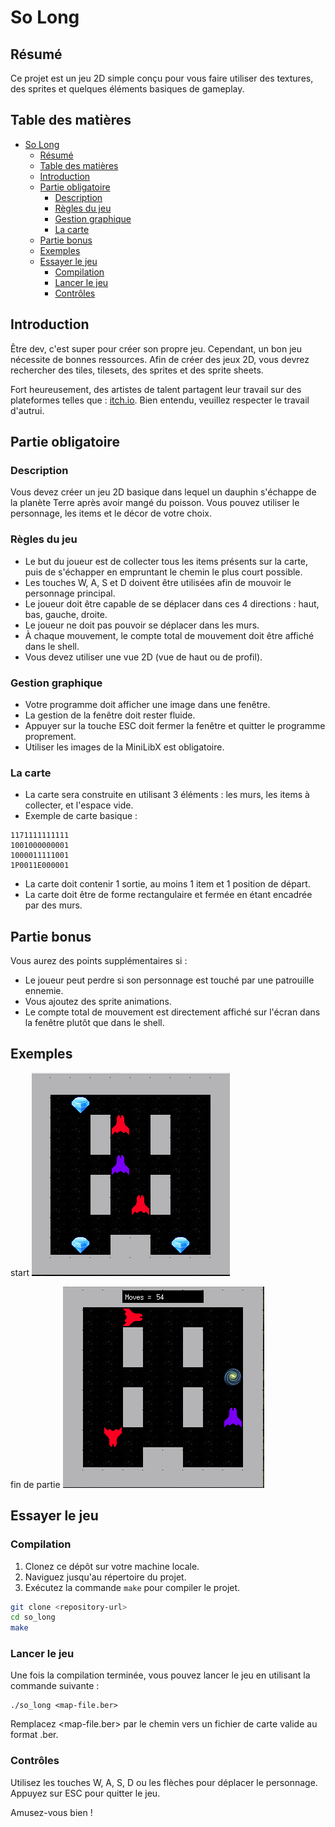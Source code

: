 # So Long

## Résumé

Ce projet est un jeu 2D simple conçu pour vous faire utiliser des textures, des sprites et quelques
éléments basiques de gameplay.

## Table des matières

- [So Long](#so-long)
	- [Résumé](#résumé)
	- [Table des matières](#table-des-matières)
	- [Introduction](#introduction)
	- [Partie obligatoire](#partie-obligatoire)
		- [Description](#description)
		- [Règles du jeu](#règles-du-jeu)
		- [Gestion graphique](#gestion-graphique)
		- [La carte](#la-carte)
	- [Partie bonus](#partie-bonus)
	- [Exemples](#exemples)
	- [Essayer le jeu](#essayer-le-jeu)
		- [Compilation](#compilation)
		- [Lancer le jeu](#lancer-le-jeu)
		- [Contrôles](#contrôles)

## Introduction

Être dev, c'est super pour créer son propre jeu. Cependant, un bon jeu nécessite de bonnes
ressources. Afin de créer des jeux 2D, vous devrez rechercher des tiles, tilesets, des sprites et
des sprite sheets.

Fort heureusement, des artistes de talent partagent leur travail sur des plateformes telles que :
[itch.io](https://itch.io). Bien entendu, veuillez respecter le travail d'autrui.

## Partie obligatoire

### Description

Vous devez créer un jeu 2D basique dans lequel un dauphin s'échappe de la planète Terre après avoir
mangé du poisson. Vous pouvez utiliser le personnage, les items et le décor de votre choix.

### Règles du jeu

- Le but du joueur est de collecter tous les items présents sur la carte, puis de s'échapper en
  empruntant le chemin le plus court possible.
- Les touches W, A, S et D doivent être utilisées afin de mouvoir le personnage principal.
- Le joueur doit être capable de se déplacer dans ces 4 directions : haut, bas, gauche, droite.
- Le joueur ne doit pas pouvoir se déplacer dans les murs.
- À chaque mouvement, le compte total de mouvement doit être affiché dans le shell.
- Vous devez utiliser une vue 2D (vue de haut ou de profil).

### Gestion graphique

- Votre programme doit afficher une image dans une fenêtre.
- La gestion de la fenêtre doit rester fluide.
- Appuyer sur la touche ESC doit fermer la fenêtre et quitter le programme proprement.
- Utiliser les images de la MiniLibX est obligatoire.

### La carte

- La carte sera construite en utilisant 3 éléments : les murs, les items à collecter, et l'espace
  vide.
- Exemple de carte basique :

```
1171111111111
1001000000001
1000011111001
1P0011E000001
```

- La carte doit contenir 1 sortie, au moins 1 item et 1 position de départ.
- La carte doit être de forme rectangulaire et fermée en étant encadrée par des murs.

## Partie bonus

Vous aurez des points supplémentaires si :

- Le joueur peut perdre si son personnage est touché par une patrouille ennemie.
- Vous ajoutez des sprite animations.
- Le compte total de mouvement est directement affiché sur l'écran dans la fenêtre plutôt que dans
  le shell.

## Exemples

start ![Exemple 1](img/start.png)

fin de partie ![Exemple 2](img/ending.png)

## Essayer le jeu

### Compilation

1. Clonez ce dépôt sur votre machine locale.
2. Naviguez jusqu'au répertoire du projet.
3. Exécutez la commande `make` pour compiler le projet.

```bash
git clone <repository-url>
cd so_long
make
```

### Lancer le jeu

Une fois la compilation terminée, vous pouvez lancer le jeu en utilisant la commande suivante :

```
./so_long <map-file.ber>
```

Remplacez <map-file.ber> par le chemin vers un fichier de carte valide au format .ber.

### Contrôles

Utilisez les touches W, A, S, D ou les flèches pour déplacer le personnage. Appuyez sur ESC pour
quitter le jeu.

Amusez-vous bien !

